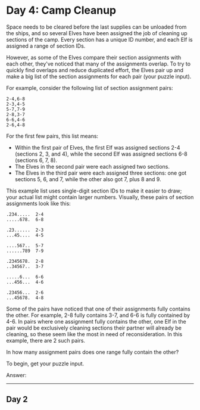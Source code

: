 # Day 4: Camp Cleanup

Space needs to be cleared before the last supplies can be unloaded from the ships, 
and so several Elves have been assigned the job of cleaning up sections of the camp. 
Every section has a unique ID number, and each Elf is assigned a range of section IDs.  

However, as some of the Elves compare their section assignments with each other, they've noticed 
that many of the assignments overlap. To try to quickly find overlaps and reduce duplicated effort, 
the Elves pair up and make a big list of the section assignments for each pair (your puzzle input).

For example, consider the following list of section assignment pairs:
```
2-4,6-8  
2-3,4-5  
5-7,7-9  
2-8,3-7  
6-6,4-6  
2-6,4-8  
```
For the first few pairs, this list means:

- Within the first pair of Elves, the first Elf was assigned sections 2-4 (sections 2, 3, and 4), 
    while the second Elf was assigned sections 6-8 (sections 6, 7, 8).
- The Elves in the second pair were each assigned two sections.
- The Elves in the third pair were each assigned three sections: one got sections 5, 6, and 7, while the other also got 7, plus 8 and 9.

This example list uses single-digit section IDs to make it easier to draw; your actual list might contain 
larger numbers. Visually, these pairs of section assignments look like this:
```
.234.....  2-4
.....678.  6-8

.23......  2-3
...45....  4-5

....567..  5-7
......789  7-9

.2345678.  2-8
..34567..  3-7

.....6...  6-6
...456...  4-6

.23456...  2-6
...45678.  4-8
```
Some of the pairs have noticed that one of their assignments fully contains the other. For example, 2-8 fully contains 3-7, and 6-6 is fully contained by 4-6. In pairs where one assignment fully contains the other, one Elf in the pair would be exclusively cleaning sections their partner will already be cleaning, so these seem like the most in need of reconsideration. In this example, there are 2 such pairs.

In how many assignment pairs does one range fully contain the other?

To begin, get your puzzle input.

Answer:

---
## Day 2

